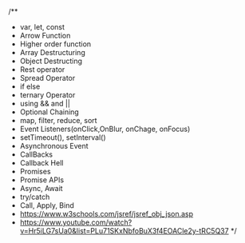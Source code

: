 /**
 * var, let, const
 * Arrow Function
 * Higher order function
 * Array Destructuring 
 * Object Destructing 
 * Rest operator
 * Spread Operator
 * if else
 * ternary Operator
 * using && and ||
 * Optional Chaining
 * map, filter, reduce, sort
 * Event Listeners(onClick,OnBlur, onChage, onFocus)
 * setTimeout(), setInterval()
 * Asynchronous Event
 *   CallBacks
 *   Callback Hell
 *   Promises
 *   Promise APIs
 * Async, Await
 * try/catch
 * Call, Apply, Bind
 * https://www.w3schools.com/jsref/jsref_obj_json.asp
 * https://www.youtube.com/watch?v=Hr5iLG7sUa0&list=PLu71SKxNbfoBuX3f4EOACle2y-tRC5Q37
 */
